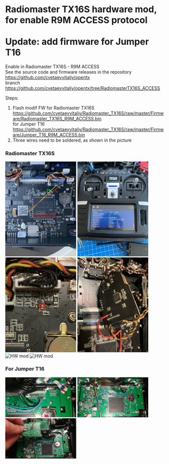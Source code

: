# Radiomaster TX16S hardware mod, for enable R9M ACCESS protocol  <br> <br> Update: add firmware for Jumper T16 <br>
Enable in Radiomaster TX16S - R9M ACCESS <br>
See the source code and firmware releases in the repository https://github.com/cvetaevvitaliy/opentx <br> branch https://github.com/cvetaevvitaliy/opentx/tree/RadiomasterTX16S_ACCESS

Steps:<br>
1. Flash modif FW for Radiomaster TX16S https://github.com/cvetaevvitaliy/Radiomaster_TX16S/raw/master/Firmware/Radiomaster_TX16S_R9M_ACCESS.bin <br>
for Jumper T16 https://github.com/cvetaevvitaliy/Radiomaster_TX16S/raw/master/Firmware/Jumper_T16_R9M_ACCESS.bin <br>
2. Three wires need to be soldered, as shown in the picture<br>

### Radiomaster TX16S
<img width="224" alt="HW mod" src="https://github.com/cvetaevvitaliy/Radiomaster_TX16S/raw/master/Pic/hw_mod_update.jpg">
<img width="224" alt="HW mod" src="https://github.com/cvetaevvitaliy/Radiomaster_TX16S/raw/master/Pic/access.jpg">
<img width="224" alt="HW mod" src="https://github.com/cvetaevvitaliy/Radiomaster_TX16S/raw/master/Pic/Radiomaster.jpg">
<img width="224" alt="HW mod" src="https://github.com/cvetaevvitaliy/Radiomaster_TX16S/raw/master/Pic/Radiomaster_2.jpg">
<img width="224" alt="HW mod" src="https://github.com/cvetaevvitaliy/Radiomaster_TX16S/raw/master/Pic/Radiomaster_info_1.jpg">
<img width="224" alt="HW mod" src="https://github.com/cvetaevvitaliy/Radiomaster_TX16S/raw/master/Pic/Radiomaster_Info2.jpg">

### For Jumper T16
<img width="224" alt="HW mod" src="https://github.com/cvetaevvitaliy/Radiomaster_TX16S/raw/master/Pic/JumperT16_1.JPG">
<img width="224" alt="HW mod" src="https://github.com/cvetaevvitaliy/Radiomaster_TX16S/raw/master/Pic/JumperT16_2.JPG">
<img width="224" alt="HW mod" src="https://github.com/cvetaevvitaliy/Radiomaster_TX16S/raw/master/Pic/JumperT16_3.JPG">

